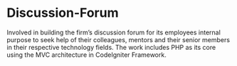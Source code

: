 Discussion-Forum
================
Involved in building the firm’s discussion forum for its employees internal purpose to seek help of their colleagues, mentors and their senior members in their respective technology fields. The work includes PHP as its core using the MVC architecture in CodeIgniter Framework.
